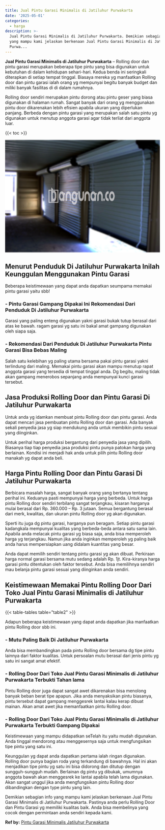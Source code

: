```yaml
---
title: Jual Pintu Garasi Minimalis di Jatiluhur Purwakarta
date: '2025-05-01'
categories:
  - harga
description: >-
  Jual Pintu Garasi Minimalis di Jatiluhur Purwakarta. Demikian sebagian info
  yang mampu kami jelaskan berkenaan Jual Pintu Garasi Minimalis di Jatiluhur
  Purwa...
---
```


**Jual Pintu Garasi Minimalis di Jatiluhur Purwakarta** – Rolling door dan pintu garasi merupakan beberapa tipe pintu yang bisa digunakan untuk kebutuhan di dalam kehidupan sehari-hari. Kedua benda ini seringkali diterapkan di setiap tempat tinggal. Biasaya mereka yg manfaatkan Rolling door dan pintu garasi ialah orang yg mempunyai begitu banyak budget dan miliki banyak fasilitas di di dalam rumahnya.

Rolling door sendiri merupakan pintu dorong atau pintu geser yang biasa digunakan di halaman rumah. Sangat banyak dari orang yg menggunakan pintu door dikarenakan lebih efisien apabila ukuran yang diperlukan panjang. Berbeda dengan pintu garasi yang merupakan salah satu pintu yg digunakan untuk menutup anggota garasi agar tidak terliat dari anggota luar.

{{< toc >}}

![Jual Pintu Garasi Minimalis di Jatiluhur Purwakarta](/images/pintu-garasi-52.png)

## Menurut Penduduk Di Jatiluhur Purwakarta Inilah Keunggulan Menggunakan Pintu Garasi

Beberapa keistimewaan yang dapat anda dapatkan seumpama memakai pintu garasi yaitu sbb!

### \- Pintu Garasi Gampang Dipakai Ini Rekomendasi Dari Penduduk Di Jatiluhur Purwakarta

Garasi yang paling enteng digunakan yakni garasi bukak tutup berasal dari atas ke bawah. ragam garasi yg satu ini bakal amat gampang digunakan oleh siapa saja.

### \- Rekomendasi Dari Penduduk Di Jatiluhur Purwakarta Pintu Garasi Bisa Bebas Maling

Salah satu kelebihan yg paling utama bersama pakai pintu garasi yakni terlindung dari maling. Memakai pintu garasi akan mampu menutup rapat anggota garasi yang tersedia di tempat tinggal anda. Dg begitu, maling tidak akan gampang menerobos sepanjang anda mempunyai kunci garasi tersebut.

## Jasa Produksi Rolling Door dan Pintu Garasi Di Jatiluhur Purwakarta

Untuk anda yg idamkan membuat pintu Rolling door dan pintu garasi. Anda dapat mencari jasa pembuatan pintu Rolling door dan garasi. Ada banyak sekali penyedia jasa yg siap mendukung anda untuk membikin pintu sesuai yang diinginkan.

Untuk perihal harga produksi bergantung dari penyedia jasa yang dipilih. Biasanya tiap tiap penyedia jasa produksi pintu punya patokan harga yang berlainan. Kondisi ini menjadi hak anda untuk pilih pintu Rolling door manakah yg dapat anda beli.

## Harga Pintu Rolling Door dan Pintu Garasi Di Jatiluhur Purwakarta

Berbicara masalah harga, sangat banyak orang yang bertanya tentang perihal ini. Keduanya pasti mempunyai harga yang berbeda. Untuk harga pintu Rolling door sendiri terbilang sangat terjangkau, kisaran harganya mulai berasal dari Rp. 360.000 – Rp. 3 jutaan. Semua bergantung berasal dari merk, kwalitas, dan ukuran pintu Rolling door yg akan digunakan.

Sperti itu juga dg pintu garasi, harganya pun beragam. Setiap pintu garasi kadangkala mempunyai kualitas yang berbeda-beda antara satu sama lain. Apabila anda melacak pintu garasi yg biasa saja, anda bisa memperoleh harga yg terjangkau. Namun jika anda inginkan memperoleh yg paling baik anda harus mempersiapkan uang didalam kuantitas yang besar.

Anda dapat memilih sendiri tentang pintu garasi yg akan dibuat. Perkiraan harga normal garasi bersama mutu sedang adalah Rp. 1jt. Kira-kiranya harga garasi pintu ditentukan oleh faktor tersebut. Anda bisa memilihnya sendiri mau belanja pintu garasi sesuai yang diinginkan anda sendiri.

## Keistimewaan Memakai Pintu Rolling Door Dari Toko Jual Pintu Garasi Minimalis di Jatiluhur Purwakarta

{{< table-tables table="table2" >}}

Adapun beberapa keistimewaan yang dapat anda dapatkan jika manfaatkan pintu Rolling door sbb ini.

### \- Mutu Paling Baik Di Jatiluhur Purwakarta

Anda bisa membandingkan pada pintu Rolling door bersama dg tipe pintu lainnya dari faktor kualitas. Untuk persoalan mutu berasal dari jenis pintu yg satu ini sangat amat efektif.

### \- Rolling Door Dari Toko Jual Pintu Garasi Minimalis di Jatiluhur Purwakarta Terbukti Tahan lama

Pintu Rolling door juga dapat sangat awet dikarenakan bisa menolong banyak beban berat tipe apapun. Jika anda menyaksikan pintu biasanya, pintu tersebut dapat gampang menggesrek lantai kalau kerap dibuat mainan. Akan amat awet jika memanfaatkan pintu Rolling door.

### \- Rolling Door Dari Toko Jual Pintu Garasi Minimalis di Jatiluhur Purwakarta Terbukti Gampang Dipakai

Keistimewaan yang mampu didapatkan seTelah itu yaitu mudah digunakan. Anda tinggal mendorong atau menggesernya saja untuk mengfungsikan tipe pintu yang satu ini.

Keunggulan yg dapat anda dapatkan pertama ialah ringan digunakan. Rolling door punya bagian roda yang terkandung di bawahnya. Hal ini akan menjadikan tipe pintu yg satu ini bisa didorong dan ditutup dengan sungguh-sungguh mudah. Berlainan dg pintu yg dibukak, umumnya anggota bawah akan menggesrek ke lantai apabila telah lama digunakan. Akan sangat unggul jika anda mengfungsikan pintu Rolling door dibandingkan dengan type pintu yang lain.

Demikian sebagian info yang mampu kami jelaskan berkenaan Jual Pintu Garasi Minimalis di Jatiluhur Purwakarta. Pastinya anda perlu Rolling Door dan Pintu Garasi yg memiliki kualitas baik. Anda bisa membelinya yang cocok dengan permintaan anda sendiri kepada kami.

**Ref by:** [Pintu Garasi Minimalis Jatiluhur Purwakarta](https://id.wikipedia.org/wiki/Pintu)
